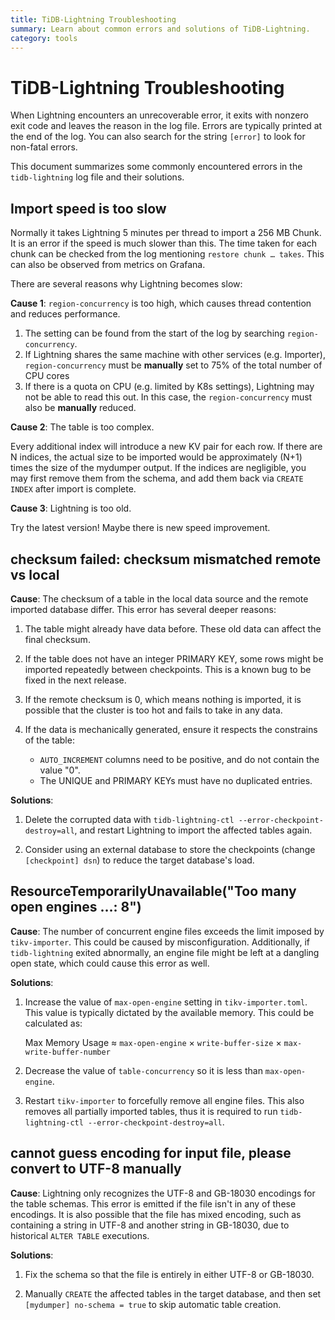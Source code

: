 ```yaml
---
title: TiDB-Lightning Troubleshooting
summary: Learn about common errors and solutions of TiDB-Lightning.
category: tools
---
```


# TiDB-Lightning Troubleshooting

When Lightning encounters an unrecoverable error, it exits with nonzero exit code and leaves the reason in the log file. Errors are typically printed at the end of the log. You can also search for the string `[error]` to look for non-fatal errors.

This document summarizes some commonly encountered errors in the `tidb-lightning` log file and their solutions.

## Import speed is too slow

Normally it takes Lightning 5 minutes per thread to import a 256 MB Chunk. It is an error if the speed is much slower than this. The time taken for each chunk can be checked from the log mentioning `restore chunk … takes`. This can also be observed from metrics on Grafana.

There are several reasons why Lightning becomes slow:

**Cause 1**: `region-concurrency` is too high, which causes thread contention and reduces performance.

1. The setting can be found from the start of the log by searching `region-concurrency`.
2. If Lightning shares the same machine with other services (e.g. Importer), `region-concurrency` must be **manually** set to 75% of the total number of CPU cores
3. If there is a quota on CPU (e.g. limited by K8s settings), Lightning may not be able to read this out. In this case, the `region-concurrency` must also be **manually** reduced.

**Cause 2**: The table is too complex.

Every additional index will introduce a new KV pair for each row. If there are N indices, the actual size to be imported would be approximately (N+1) times the size of the mydumper output. If the indices are negligible, you may first remove them from the schema, and add them back via `CREATE INDEX` after import is complete.

**Cause 3**: Lightning is too old.

Try the latest version! Maybe there is new speed improvement.

## checksum failed: checksum mismatched remote vs local

**Cause**: The checksum of a table in the local data source and the remote imported database differ. This error has several deeper reasons:

1. The table might already have data before. These old data can affect the final checksum.

2. If the table does not have an integer PRIMARY KEY, some rows might be imported repeatedly between checkpoints. This is a known bug to be fixed in the next release.

3. If the remote checksum is 0, which means nothing is imported, it is possible that the cluster is too hot and fails to take in any data.

4. If the data is mechanically generated, ensure it respects the constrains of the table:

    * `AUTO_INCREMENT` columns need to be positive, and do not contain the value "0".
    * The UNIQUE and PRIMARY KEYs must have no duplicated entries.

**Solutions**:

1. Delete the corrupted data with `tidb-lightning-ctl --error-checkpoint-destroy=all`, and restart Lightning to import the affected tables again.

2. Consider using an external database to store the checkpoints (change `[checkpoint] dsn`) to reduce the target database's load.

## ResourceTemporarilyUnavailable("Too many open engines …: 8")

**Cause**: The number of concurrent engine files exceeds the limit imposed by `tikv-importer`. This could be caused by misconfiguration. Additionally, if `tidb-lightning` exited abnormally, an engine file might be left at a dangling open state, which could cause this error as well.

**Solutions**:

1. Increase the value of `max-open-engine` setting in `tikv-importer.toml`. This value is typically dictated by the available memory. This could be calculated as:

    Max Memory Usage ≈ `max-open-engine` × `write-buffer-size` × `max-write-buffer-number`

2. Decrease the value of `table-concurrency` so it is less than `max-open-engine`.

3. Restart `tikv-importer` to forcefully remove all engine files. This also removes all partially imported tables, thus it is required to run `tidb-lightning-ctl --error-checkpoint-destroy=all`.

## cannot guess encoding for input file, please convert to UTF-8 manually

**Cause**: Lightning only recognizes the UTF-8 and GB-18030 encodings for the table schemas. This error is emitted if the file isn't in any of these encodings. It is also possible that the file has mixed encoding, such as containing a string in UTF-8 and another string in GB-18030, due to historical `ALTER TABLE` executions.

**Solutions**:

1. Fix the schema so that the file is entirely in either UTF-8 or GB-18030.

2. Manually `CREATE` the affected tables in the target database, and then set `[mydumper] no-schema = true` to skip automatic table creation.
